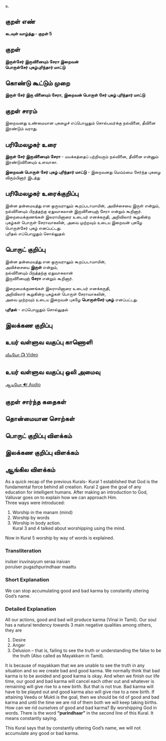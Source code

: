 உ

## குறள் எண்

**கடவுள் வாழ்த்து - குறள் 5**

## குறள் 

**இருள்சேர் இருவினையும் சேரா இறைவன்  
பொருள்சேர் புகழ்புரிந்தார் மாட்டு**

## கொண்டு கூட்டும் முறை

**இருள் சேர் இரு வினையும் சேரா, இறைவன் பொருள் சேர் புகழ் புரிந்தார் மாட்டு**  

## குறள் சாரம்  

இறைவனது உண்மையான புகழைச் எப்பொழுதும் சொல்பவர்க்கு நல்வினை, தீவினை இரண்டும் வராது.

## பரிமேலழகர் உரை

**இருள் சேர் இருவினையும் சேரா** - மயக்கத்தைப் பற்றிவரும் நல்வினை, தீவினை என்னும் இரண்டுவினையும் உளவாகா.  

**இறைவன் பொருள் சேர் புகழ் புரிந்தார் மாட்டு** - இறைவனது மெய்ம்மை சேர்ந்த புகழை விரும்பினார் இடத்து


## பரிமேலழகர் உரைக்குறிப்பு

இன்ன தன்மையத்து என ஒருவராலும் கூறப்படாமாயின், அவிச்சையை இருள் என்றும், நல்வினையும் பிறத்தற்கு ஏதுவாகலான் இருவினையுஞ் சேரா என்றும் கூறினார்.  
இறைமைக்குணங்கள் இலராயினாரை உடையர் எனக்கருதி, அறிவிலார் கூறுகின்ற புகழ்கள் பொருள் சேராவாகலின், அவை முற்றவும் உடைய இறைவன் புகழே பொருள்சேர் புகழ் எனப்பட்டது.  
புரிதல் எப்பொழுதும் சொல்லுதல்


## பொருட் குறிப்பு   

இன்ன தன்மையத்து என ஒருவராலும் கூறப்படாமாயின்,  
அவிச்சையை **இருள்** என்றும்,  
நல்வினையும் பிறத்தற்கு ஏதுவாகலான்  
இருவினையுஞ் **சேரா** என்றும் கூறினார்.  

இறைமைக்குணங்கள் இலராயினாரை உடையர் எனக்கருதி,  
அறிவிலார் கூறுகின்ற புகழ்கள் பொருள் சேராவாகலின்,  
அவை முற்றவும் உடைய இறைவன் புகழே **பொருள்சேர் புகழ்** எனப்பட்டது.  

**புரிதல்** - எப்பொழுதும் சொல்லுதல்


## இலக்கண குறிப்பு 


## உயர் வள்ளுவ வகுப்பு காணொளி

[ வீடியோ 📺 Video ](https://youtu.be/ZMsEnyhvLpE)

## உயர் வள்ளுவ வகுப்பு ஒலி அமைவு  

[ ஆடியோ 🔊 Audio ](https://drive.google.com/open?id=1RnEvgFqWFyefwYnS_lVVZqn-AGI1ICyp)

## குறள் சார்ந்த கதைகள் 


## தொன்மையான சொற்கள்  


## பொருட் குறிப்பு விளக்கம்


## இலக்கண குறிப்பு விளக்கம்

## ஆங்கில விளக்கம்

As a quick recap of the previous Kurals- Kural 1 established that God is the fundamental force behind all creation. Kural 2 gave the goal of any education for intelligent humans. After making an introduction to God, Valluvar goes on to explain how we can approach Him.  
Three ways were introduced:  
1) Worship in the manam (mind)  
2) Worship by words  
3) Worship in body action.  
Kural 3 and 4 talked about worshipping using the mind.  

Now in Kural 5 worship by way of words is explained. 

### Transliteration

irulser iruvinaiyum seraa iraivan  
porulser pugazhpurindhaar maattu  

### Short Explanation
We can stop accumulating good and bad karma by constantly uttering God’s name.

### Detailed Explanation
All our actions, good and bad will produce karma (Vinai in Tamil). Our soul has a natural tendency towards 3 main negative qualities among others, they are  
1) Desire  
2) Anger  
3) Delusion – that is, failing to see the truth or understanding the false to be the truth (Also called as Mayakkam in Tamil).  

It is because of mayakkam that we are unable to see the truth in any situation and so we create bad and good karma. We normally think that bad karma is to be avoided and good karma is okay. And when we finish our life time, our good and bad karma will cancel each other out and whatever is remaining will give rise to a new birth. But that is not true. Bad karma will have to be played out and  good karma also will give rise to a new birth. If attaining Veedu or Mukti is the goal, then we should be rid of good and bad karma and until the time we are rid of them both we will keep taking births. How can we rid ourselves of good and bad karma? By worshipping God in words. There is the word **“purindhaar”** in the second line of this Kural. It means constantly saying.  

This Kural says that by constantly uttering God’s name, we will not accumulate any good or bad karma.

##
